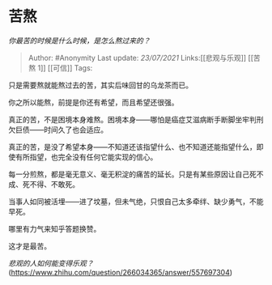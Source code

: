 # 苦熬
*你最苦的时候是什么时候，是怎么熬过来的？*

> Author: #Anonymity
> Last update: *23/07/2021*
> Links:[[悲观与乐观]] [[苦熬 1]] [[可信]]
> Tags:

只是需要熬就能熬过去的苦，其实后味回甘的乌龙茶而已。

你之所以能熬，前提是你还有希望，而且希望还很强。

真正的苦，不是困境本身难熬。困境本身——哪怕是癌症艾滋病断手断脚坐牢判刑欠巨债——时间久了也会适应。

真正的苦，是没了希望本身——不知道还该指望什么、也不知道还能指望什么，即使有所指望，也完全没有任何它能实现的信心。

每一分煎熬，都是毫无意义、毫无积淀的痛苦的延长。只是有某些原因让自己死不成、死不得、不敢死。

当事人如同被活埋——进了坟墓，但未气绝，只恨自己太多牵绊、缺少勇气，不能早死。

哪里有力气来知乎答题换赞。

这才是最苦。

*悲观的人如何能变得乐观？*(https://www.zhihu.com/question/266034365/answer/557697304)
